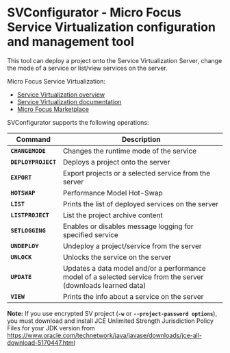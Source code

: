 # SVConfigurator - Micro Focus Service Virtualization configuration and management tool

This tool can deploy a project onto the Service Virtualization Server, change the mode of a service or list/view services on the server.

Micro Focus Service Virtualization:
  * [Service Virtualization overview](https://www.microfocus.com/sv)
  * [Service Virtualization documentation](https://admhelp.microfocus.com/sv/en/)
  * [Micro Focus Marketplace](https://marketplace.microfocus.com/appdelivery/content/service-virtualization)

SVConfigurator supports the following operations:

| **Command** | **Description** |
| - | - |
| **`CHANGEMODE`**      | Changes the runtime mode of the service |
| **`DEPLOYPROJECT`**   | Deploys a project onto the server |
| **`EXPORT`**          | Export projects or a selected service from the server |
| **`HOTSWAP`**         | Performance Model Hot-Swap |
| **`LIST`**            | Prints the list of deployed services on the server |
| **`LISTPROJECT`**     | List the project archive content |
| **`SETLOGGING`**      | Enables or disables message logging for specified service |
| **`UNDEPLOY`**        | Undeploy a project/service from the server |
| **`UNLOCK`**          | Unlocks the service on the server |
| **`UPDATE`**          | Updates a data model and/or a performance model of a selected service from the server (downloads learned data) |
| **`VIEW`**            | Prints the info about a service on the server |


**Note:** If you use encrypted SV project (**`-w`** or **`--project-password options`**), you must download and install JCE Unlimited Strength Jurisdiction Policy Files for your JDK version from https://www.oracle.com/technetwork/java/javase/downloads/jce-all-download-5170447.html
